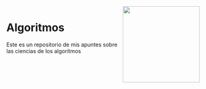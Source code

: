 <img src="[[http://rosalind.info/static/img/logo.png?v=1560257990](https://github.com/gnvidal/Algorithms/blob/ccc42f5492fa8c0aa1a4d6276cdf2d6364e05882/kimelfe.PNG)]"  width=200 align="right">

# Algoritmos

Este es un repositorio de mis apuntes sobre las ciencias de los algoritmos 
